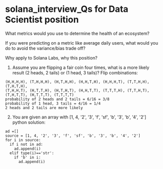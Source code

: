 # solana_interview_Qs for Data Scientist position

What metrics would you use to determine the health of an ecosystem?

If you were predicting on a metric like average daily users, what would you do to avoid the variance/bias trade off?

Why apply to Solana Labs, why this position?


1. Assume you are flipping a fair coin four times, what is a more likely result (2 heads, 2 tails) or (1 head, 3 tails)?
Flip combinations: 
```
(H,H,H,H), (T,H,H,H), (H,T,H,H), (H,H,T,H), (H,H,H,T), (T,T,H,H), (T,H,T,H),
(T,H,H,T), (H,T,T,H), (H,T,H,T), (H,H,T,T), (T,T,T,H), (T,T,H,T), (T,H,T,T), (H,T,T,T), (T,T,T,T)
probability of 2 heads and 2 tails = 6/16 = 3/8
probability of 1 head, 3 tails = 4/16 = 1/4
2 heads and 2 tails are more likely
```
2. You are given an array with [1, 4, '2', '3', 'f', 'sf', 'b', '3', 'b', '4', '2']
 python solution:
```
ad =[]
source = [1, 4, '2', '3', 'f', 'sf', 'b', '3', 'b', '4', '2']
for i in source:
  if i not in ad:
    ad.append(i)
  elif type(i)=='str':
    if 'b' in i:
      ad.append(i)
```
